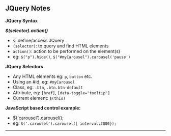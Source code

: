 ## JQuery Notes

**JQuery Syntax**

**_$(selector).action()_**

* `$`: define/access JQuery
* `(selector)`: to query and find HTML elements
* `action()`: action to be performed on the element(s)
* eg: `$("p").hide()`, `$("#myCarousel").carousel('pause')`

**JQuery Selectors**

* Any HTML elements eg: `p`, `button` etc.
* Using an #id, eg: `#myCarousel`
* Class, eg: `.btn`, `.btn.btn-default`
* Attribute, eg: `[href]`, `[data-toggle="tooltip"]`
* Current element: `$(this)`

**JavaScript based control example:**

* $('carousel').carousel();
* eg:
			`$('.carousel').carousel({ interval:2000});`
___